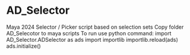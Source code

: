 # AD_Selector
Maya 2024 Selector / Picker script based on selection sets
Copy folder AD_Selecotor to maya scripts
To run use python command:
import AD_Selector.ADSelector as ads
import importlib
importlib.reload(ads)
ads.initialize()

